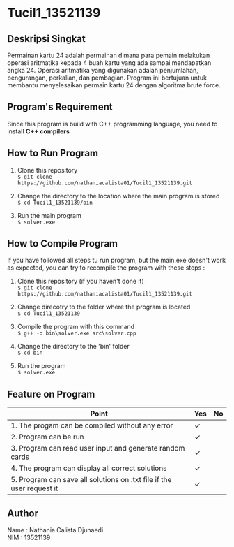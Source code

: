 # Tucil1_13521139

## Deskripsi Singkat 

Permainan kartu 24 adalah permainan dimana para pemain melakukan operasi aritmatika kepada 4 buah kartu yang ada sampai mendapatkan angka 24. Operasi aritmatika yang digunakan adalah penjumlahan, pengurangan, perkalian, dan pembagian. Program ini bertujuan untuk membantu menyelesaikan permain kartu 24 dengan algoritma brute force. 

## Program's Requirement 
Since this program is build with C++ programming language, you need to install **C++ compilers**

## **How to Run Program** 

1. Clone this repository <br>
`$ git clone https://github.com/nathaniacalista01/Tucil1_13521139.git `

2. Change the directory to the location where the main program is stored <br>
`$ cd Tucil1_13521139/bin `

3. Run the main program  <br>
`$ solver.exe`

## **How to Compile Program**
If you have followed all steps tu run program, but the main.exe doesn't work as expected, you can try to recompile the program with these steps : 

1. Clone this repository (if you haven't done it)<br>
`$ git clone https://github.com/nathaniacalista01/Tucil1_13521139.git `

2. Change direcotry to the folder where the program is located <br>
`$ cd Tucil1_13521139`

3. Compile the program with this command <br>
`$ g++ -o bin\solver.exe src\solver.cpp`

4. Change the directory to the 'bin' folder <br>
`$ cd bin`

5. Run the program <br>
`$ solver.exe`

## Feature on Program 

| Point | Yes | No |
|-----|-----|------|
|1. The progam can be compiled without any error | &check; | |
|2. Program can be run | &check; | |
|3. Program can read user input and generate random cards | &check; | |
|4. The program can display all correct solutions | &check; | |
|5. Program can save all solutions on .txt file if the user request it | &check; | |

## Author 

Name : Nathania Calista Djunaedi <br>
NIM : 13521139

